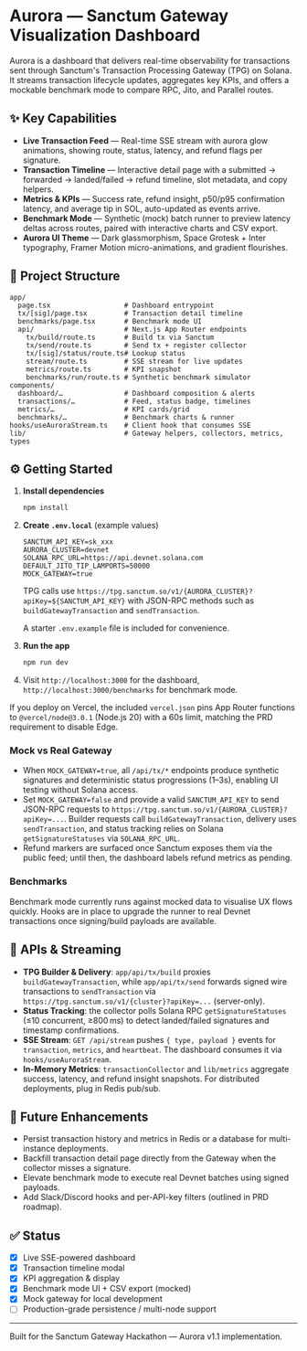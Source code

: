 # Aurora — Sanctum Gateway Visualization Dashboard

Aurora is a dashboard that delivers real-time observability for transactions sent through Sanctum's Transaction Processing Gateway (TPG) on Solana. It streams transaction lifecycle updates, aggregates key KPIs, and offers a mockable benchmark mode to compare RPC, Jito, and Parallel routes.

## ✨ Key Capabilities

- **Live Transaction Feed** — Real-time SSE stream with aurora glow animations, showing route, status, latency, and refund flags per signature.
- **Transaction Timeline** — Interactive detail page with a submitted → forwarded → landed/failed → refund timeline, slot metadata, and copy helpers.
- **Metrics & KPIs** — Success rate, refund insight, p50/p95 confirmation latency, and average tip in SOL, auto-updated as events arrive.
- **Benchmark Mode** — Synthetic (mock) batch runner to preview latency deltas across routes, paired with interactive charts and CSV export.
- **Aurora UI Theme** — Dark glassmorphism, Space Grotesk + Inter typography, Framer Motion micro-animations, and gradient flourishes.

## 🧱 Project Structure

```
app/
  page.tsx                  # Dashboard entrypoint
  tx/[sig]/page.tsx         # Transaction detail timeline
  benchmarks/page.tsx       # Benchmark mode UI
  api/                      # Next.js App Router endpoints
    tx/build/route.ts       # Build tx via Sanctum
    tx/send/route.ts        # Send tx + register collector
    tx/[sig]/status/route.ts# Lookup status
    stream/route.ts         # SSE stream for live updates
    metrics/route.ts        # KPI snapshot
    benchmarks/run/route.ts # Synthetic benchmark simulator
components/
  dashboard/…               # Dashboard composition & alerts
  transactions/…            # Feed, status badge, timelines
  metrics/…                 # KPI cards/grid
  benchmarks/…              # Benchmark charts & runner
hooks/useAuroraStream.ts    # Client hook that consumes SSE
lib/                        # Gateway helpers, collectors, metrics, types
```

## ⚙️ Getting Started

1. **Install dependencies**
   ```bash
   npm install
   ```
2. **Create `.env.local`** (example values)
   ```env
   SANCTUM_API_KEY=sk_xxx
   AURORA_CLUSTER=devnet
   SOLANA_RPC_URL=https://api.devnet.solana.com
   DEFAULT_JITO_TIP_LAMPORTS=50000
   MOCK_GATEWAY=true
   ```
   TPG calls use `https://tpg.sanctum.so/v1/{AURORA_CLUSTER}?apiKey=${SANCTUM_API_KEY}` with JSON-RPC methods such as `buildGatewayTransaction` and `sendTransaction`.

   A starter `.env.example` file is included for convenience.
3. **Run the app**
   ```bash
   npm run dev
   ```
4. Visit `http://localhost:3000` for the dashboard, `http://localhost:3000/benchmarks` for benchmark mode.

If you deploy on Vercel, the included `vercel.json` pins App Router functions to `@vercel/node@3.0.1` (Node.js 20) with a 60s limit, matching the PRD requirement to disable Edge.

### Mock vs Real Gateway

- When `MOCK_GATEWAY=true`, all `/api/tx/*` endpoints produce synthetic signatures and deterministic status progressions (1–3s), enabling UI testing without Solana access.
- Set `MOCK_GATEWAY=false` and provide a valid `SANCTUM_API_KEY` to send JSON-RPC requests to `https://tpg.sanctum.so/v1/{AURORA_CLUSTER}?apiKey=...`. Builder requests call `buildGatewayTransaction`, delivery uses `sendTransaction`, and status tracking relies on Solana `getSignatureStatuses` via `SOLANA_RPC_URL`.
- Refund markers are surfaced once Sanctum exposes them via the public feed; until then, the dashboard labels refund metrics as pending.

### Benchmarks

Benchmark mode currently runs against mocked data to visualise UX flows quickly. Hooks are in place to upgrade the runner to real Devnet transactions once signing/build payloads are available.

## 🔌 APIs & Streaming

- **TPG Builder & Delivery**: `app/api/tx/build` proxies `buildGatewayTransaction`, while `app/api/tx/send` forwards signed wire transactions to `sendTransaction` via `https://tpg.sanctum.so/v1/{cluster}?apiKey=...` (server-only).
- **Status Tracking**: the collector polls Solana RPC `getSignatureStatuses` (≤10 concurrent, ≥800 ms) to detect landed/failed signatures and timestamp confirmations.
- **SSE Stream**: `GET /api/stream` pushes `{ type, payload }` events for `transaction`, `metrics`, and `heartbeat`. The dashboard consumes it via `hooks/useAuroraStream`.
- **In-Memory Metrics**: `transactionCollector` and `lib/metrics` aggregate success, latency, and refund insight snapshots. For distributed deployments, plug in Redis pub/sub.

## 🧭 Future Enhancements

- Persist transaction history and metrics in Redis or a database for multi-instance deployments.
- Backfill transaction detail page directly from the Gateway when the collector misses a signature.
- Elevate benchmark mode to execute real Devnet batches using signed payloads.
- Add Slack/Discord hooks and per-API-key filters (outlined in PRD roadmap).

## ✅ Status

- [x] Live SSE-powered dashboard
- [x] Transaction timeline modal
- [x] KPI aggregation & display
- [x] Benchmark mode UI + CSV export (mocked)
- [x] Mock gateway for local development
- [ ] Production-grade persistence / multi-node support

---
Built for the Sanctum Gateway Hackathon — Aurora v1.1 implementation.
